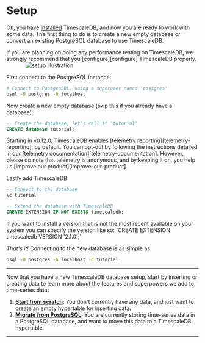 # Setup

Ok, you have [installed][installed] TimescaleDB, and now you are ready to work with some
data.  The first thing to do is to create a new empty database or convert an
existing PostgreSQL database to use TimescaleDB.

<highlight type="tip">
If you are planning on doing any performance testing on TimescaleDB, we
strongly recommend that you [configure][configure] TimescaleDB properly.
</highlight>

<img class="main-content__illustration" style="margin: 0 5% 0 10%;" src="https://assets.iobeam.com/images/docs/illustration-setup.svg" alt="setup illustration"/>

First connect to the PostgreSQL instance:

```bash
# Connect to PostgreSQL, using a superuser named 'postgres'
psql -U postgres -h localhost
```

Now create a new empty database (skip this if you already have a database):

```sql
-- Create the database, let's call it 'tutorial'
CREATE database tutorial;
```

<highlight type="warning">
Starting in v0.12.0, TimescaleDB enables [telemetry reporting][telemetry-reporting].
by default. You can opt-out by following the instructions detailed
in our [telemetry documentation][telemetry-documentation]. However, please do note that telemetry is
anonymous, and by keeping it on, you help us [improve our product][improve-our-product].
</highlight>

Lastly add TimescaleDB:

```sql
-- Connect to the database
\c tutorial

-- Extend the database with TimescaleDB
CREATE EXTENSION IF NOT EXISTS timescaledb;
```

<highlight type="tip">
If you want to install a version that is not the most
recent available on your system you can specify the version like so:
`CREATE EXTENSION timescaledb VERSION '2.1.0';`
</highlight>

_That's it!_  Connecting to the new database is as simple as:

```bash
psql -U postgres -h localhost -d tutorial
```

---

Now that you have a new TimescaleDB database setup, start by inserting or
creating data to learn more about the features and superpowers we add to time-series
data:

1. **[Start from scratch][start-scratch]**: You don't currently have
any data, and just want to create an empty hypertable for inserting
data.
1. **[Migrate from PostgreSQL][migrate-postgres]**: You are currently
storing time-series data in a PostgreSQL database, and want to move this data
to a TimescaleDB hypertable.

---

[installed]: /how-to-guides/install-timescaledb/
[configure]: /how-to-guides/configuration/
[telemetry-reporting]: /api/latest/administration/get_telemetry_report/
[telemetry-documentation]: /how-to-guides/configuration/telemetry/
[improve-our-product]: https://www.timescale.com/blog/why-introduced-telemetry-in-timescaledb-2ed11014d95d/
[start-scratch]: /how-to-guides/hypertables/create/
[migrate-postgres]: /how-to-guides/migrate-data/
